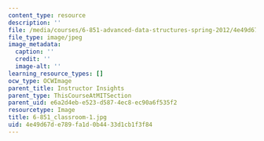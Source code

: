 ```yaml
---
content_type: resource
description: ''
file: /media/courses/6-851-advanced-data-structures-spring-2012/4e49d67de789fa1d0b4433d1cb1f3f84_6-851_classroom-1.jpg
file_type: image/jpeg
image_metadata:
  caption: ''
  credit: ''
  image-alt: ''
learning_resource_types: []
ocw_type: OCWImage
parent_title: Instructor Insights
parent_type: ThisCourseAtMITSection
parent_uid: e6a2d4eb-e523-d587-4ec8-ec90a6f535f2
resourcetype: Image
title: 6-851_classroom-1.jpg
uid: 4e49d67d-e789-fa1d-0b44-33d1cb1f3f84
---
```

